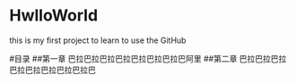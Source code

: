 # HwlloWorld
this is my first project to learn to use the GitHub

#目录
##第一章
巴拉巴拉巴拉巴拉巴拉巴拉巴拉巴阿里
##第二章
巴拉巴拉巴拉巴拉巴拉巴拉巴拉巴拉巴
